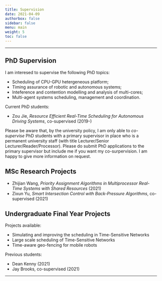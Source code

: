 ```yaml
---
title: Supervision
date: 2021-04-09
authorbox: false
sidebar: false
menu: main
weight: 5
toc: false
---
```


---

## PhD Supervision

I am interesed to supervise the following PhD topics:

- Scheduling of CPU-GPU hetergeneous platform;
- Timing assurance of robotic and autonomous systems;
- Inteference and contention modelling and analysis of multi-cores;
- Multi-agent systems scheduling, management and coordination. 

Current PhD students:

- Zou Jie, _Resource Efficient Real-Time Scheduling for Autonomous Driving Systems_, co-supervised (2019-)


Please be aware that, by the university policy, I am only able to _co-supervise_ PhD students with a primary supervisor in place who is a permanent university staff (with title Lecturer/Senior Lecturer/Reader/Processor). Please do submit PhD applications to the primary supervisor but include me if you want my co-surpervision. I am happy to give more information on request.


## MSc Research Projects

- Zhijian Wang, _Priority Assignment Algorithms in Multiprocessor Real-Time Systems with Shared Resources_ (2021)
- Zixun Yu, _Smart Intersection Control with Back-Pressure Algorithms_, co-supervised (2021)


## Undergraduate Final Year Projects

Projects available:

- Simulating and improving the scheduling in Time-Sensitive Networks
- Large scale scheduling of Time-Sensitive Networks
- Time-aware geo-fencing for mobile robots

Previous students:

- Dean Kenny (2021)
- Jay Brooks, co-supervised (2021)


---
